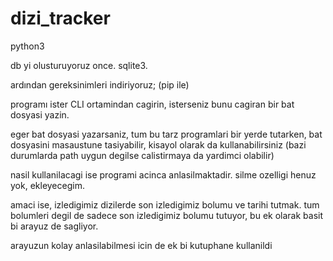 # dizi_tracker
python3

db yi olusturuyoruz once. sqlite3.


ardından gereksinimleri indiriyoruz; (pip ile)

programı ister CLI ortamindan cagirin, isterseniz bunu cagiran bir bat dosyasi yazin.

eger bat dosyasi yazarsaniz, tum bu tarz programlari bir yerde tutarken, bat dosyasini masaustune tasiyabilir, kisayol olarak da 
kullanabilirsiniz (bazi durumlarda path uygun degilse calistirmaya da yardimci olabilir)

nasil kullanilacagi ise programi acinca anlasilmaktadir.
silme ozelligi henuz yok, ekleyecegim.

amaci ise, izledigimiz dizilerde son izledigimiz bolumu ve tarihi tutmak.
tum bolumleri degil de sadece son izledigimiz bolumu tutuyor,
bu ek olarak basit bi arayuz de sagliyor.

arayuzun kolay anlasilabilmesi icin de ek bi kutuphane
kullanildi
